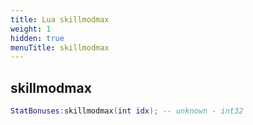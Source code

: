 ```yaml
---
title: Lua skillmodmax
weight: 1
hidden: true
menuTitle: skillmodmax
---
```

## skillmodmax
```lua
StatBonuses:skillmodmax(int idx); -- unknown - int32
```